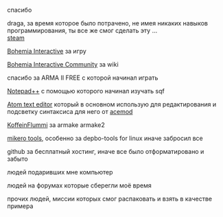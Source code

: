 спасибо

draga, за время которое было потрачено, не имея никаких навыков программирования, ты все же смог сделать эту ...  
[steam](http://steamcommunity.com/profiles/76561198286967635)

[Bohemia Interactive](https://www.bohemia.net) за игру

[Bohemia Interactive Community](https://community.bistudio.com/wiki/Category:Scripting_Commands) за wiki

спасибо за ARMA II FREE с которой начинал играть

[Notepad++](https://notepad-plus-plus.org/) с помощью которого начинал изучать sqf

[Atom text editor](https://atom.io/) который в основном использую для редактирования
и подсветку синтаксиса для него от [acemod](https://atom.io/packages/language-arma-atom)

[KoffeinFlummi](https://github.com/KoffeinFlummi) за armake armake2

[mikero tools](https://community.bistudio.com/wiki/Mikero_Tools), особенно за depbo-tools for linux иначе забросил все

github за бесплатный хостинг, иначе все было отформатировано и забыто

людей подаривших мне компьютер

людей на форумах которые сберегли моё время

прочих людей, миссии которых смог распаковать и взять в качестве примера
